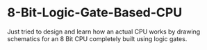 # 8-Bit-Logic-Gate-Based-CPU
Just tried to design and learn how an actual CPU works by drawing schematics for an 8 Bit CPU completely built using logic gates.
